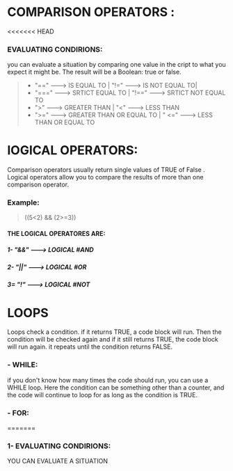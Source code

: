# COMPARISON OPERATORS :
<<<<<<< HEAD
###  EVALUATING CONDIRIONS:
you can evaluate a situation by comparing one value in the cript to what you expect it might be. The result will be a Boolean: true or false.

> -  "==" ---> IS EQUAL TO  | "!=" ---> IS NOT EQUAL TO|
> - "===" ---> SRTICT EQUAL TO  | "!==" ---> SRTICT NOT EQUAL TO
> -  ">" ---> GREATER THAN | "<" ---> LESS THAN 
> - ">=" ---> GREATER THAN OR EQUAL TO | " <=" ---> LESS THAN OR EQUAL TO 
# lOGICAL OPERATORS:
Comparison operators usually return single values of TRUE of False . Logical operators allow you to compare the results of more than one comparison operator.
### Example: 
> ((5<2) && (2>=3))

#### THE LOGICAL OPERATORES ARE: 
##### 1- "&&" ---> LOGICAL #AND
##### 2- "||" ---> LOGICAL #OR
##### 3= "!" ---> LOGICAL #NOT

# LOOPS 
Loops check a condition. if it returns TRUE, a code block will run. Then the condition will be checked again and if it still returns TRUE, the code block will run again. it repeats until the condition returns FALSE.
### - WHILE:
if you don't know how many times the code should run, you can use a WHILE loop. Here the condition can be something other than a counter, and the code will continue to loop for as long as the condition is TRUE.
### - FOR:







=======
### 1- EVALUATING CONDIRIONS:
YOU CAN EVALUATE A SITUATION 

